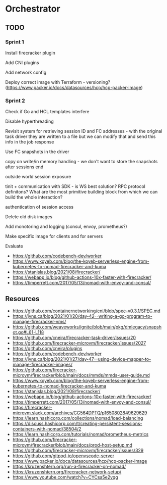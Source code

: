 # Orchestrator

## TODO

### Sprint 1

Install firecracker plugin

Add CNI plugins

Add network config

Deploy correct image with Terraform - versioning? (https://www.packer.io/docs/datasources/hcp/hcp-packer-image)

### Sprint 2

Check if Go and HCL templates interfere

Disable hyperthreading

Revisit system for retrieving session ID and FC addresses - with the original task driver they are written to a file but we can modify that and send this info in the job response

Use FC snapshots in the driver

copy on write/in memory handling - we don't want to store the snapshots after sessions end

outside world session exposure

tinit + communication with SDK - is WS best solution? RPC protocol definitons? What are the most primitive building block from which we can build the whole interaction?

authentication of session access

Delete old disk images

Add monotoring and logging (consul, envoy, prometheus?)

Make specific image for clients and for servers

Evaluate
- https://github.com/codebench-dev/worker
- https://www.koyeb.com/blog/the-koyeb-serverless-engine-from-kubernetes-to-nomad-firecracker-and-kuma
- https://stanislas.blog/2021/08/firecracker/
- https://webapp.io/blog/github-actions-10x-faster-with-firecracker/
- https://timperrett.com/2017/05/13/nomad-with-envoy-and-consul/

## Resources
- https://github.com/containernetworking/cni/blob/spec-v0.3.1/SPEC.md
- https://jvns.ca/blog/2021/01/20/day-42--writing-a-go-program-to-manage-firecracker-vms/
- https://github.com/weaveworks/ignite/blob/main/pkg/dmlegacy/snapshot.go#L61-L118
- https://github.com/cneira/firecracker-task-driver/issues/20
- https://github.com/firecracker-microvm/firecracker/issues/2027
- https://github.com/cneira/plugins
- https://github.com/codebench-dev/worker
- https://jvns.ca/blog/2021/01/27/day-47--using-device-mapper-to-manage-firecracker-images/
- https://github.com/firecracker-microvm/firecracker/blob/main/docs/mmds/mmds-user-guide.md
- https://www.koyeb.com/blog/the-koyeb-serverless-engine-from-kubernetes-to-nomad-firecracker-and-kuma
- https://stanislas.blog/2021/08/firecracker/
- https://webapp.io/blog/github-actions-10x-faster-with-firecracker/
- https://timperrett.com/2017/05/13/nomad-with-envoy-and-consul/
- https://firecracker-microvm.slack.com/archives/CG564DPTQ/p1650802849629629
- https://learn.hashicorp.com/collections/nomad/load-balancing
- https://discuss.hashicorp.com/t/creating-persistent-sessions-containers-with-nomad/38504/2
- https://learn.hashicorp.com/tutorials/nomad/prometheus-metrics
- https://github.com/firecracker-microvm/firecracker/blob/main/docs/prod-host-setup.md
- https://github.com/firecracker-microvm/firecracker/issues/329
- https://github.com/gitpod-io/openvscode-server
- https://www.packer.io/docs/datasources/hcp/hcp-packer-image
- https://kruzenshtern.org/run-a-firecracker-on-nomad/
- https://kruzenshtern.org/firecracker-network-setup/
- https://www.youtube.com/watch?v=CYCsa5e2vqg